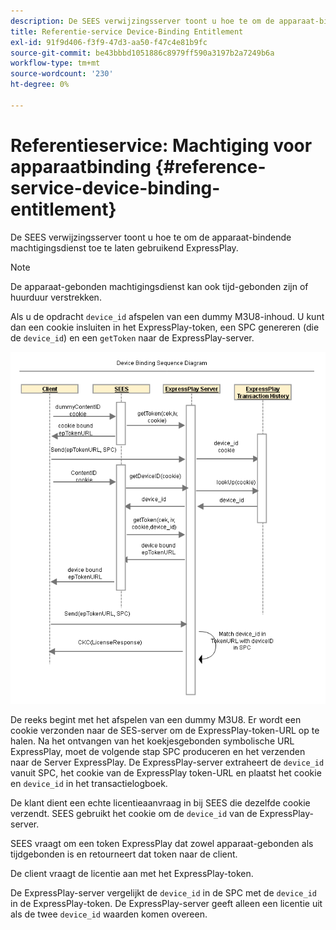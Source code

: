 ```yaml
---
description: De SEES verwijzingsserver toont u hoe te om de apparaat-bindende machtigingsdienst toe te laten gebruikend ExpressPlay.
title: Referentie-service Device-Binding Entitlement
exl-id: 91f9d406-f3f9-47d3-aa50-f47c4e81b9fc
source-git-commit: be43bbbd1051886c8979ff590a3197b2a7249b6a
workflow-type: tm+mt
source-wordcount: '230'
ht-degree: 0%

---
```


# Referentieservice: Machtiging voor apparaatbinding {#reference-service-device-binding-entitlement}

De SEES verwijzingsserver toont u hoe te om de apparaat-bindende machtigingsdienst toe te laten gebruikend ExpressPlay.

>[!NOTE]
>
>De apparaat-gebonden machtigingsdienst kan ook tijd-gebonden zijn of huurduur verstrekken.

Als u de opdracht `device_id` afspelen van een dummy M3U8-inhoud. U kunt dan een cookie insluiten in het ExpressPlay-token, een SPC genereren (die de `device_id`) en een `getToken` naar de ExpressPlay-server.

![](assets/fees-device-binding.png)

De reeks begint met het afspelen van een dummy M3U8. Er wordt een cookie verzonden naar de SES-server om de ExpressPlay-token-URL op te halen. Na het ontvangen van het koekjesgebonden symbolische URL ExpressPlay, moet de volgende stap SPC produceren en het verzenden naar de Server ExpressPlay. De ExpressPlay-server extraheert de `device_id` vanuit SPC, het cookie van de ExpressPlay token-URL en plaatst het cookie en `device_id` in het transactielogboek.

De klant dient een echte licentieaanvraag in bij SEES die dezelfde cookie verzendt. SEES gebruikt het cookie om de `device_id` van de ExpressPlay-server.

SEES vraagt om een token ExpressPlay dat zowel apparaat-gebonden als tijdgebonden is en retourneert dat token naar de client.

De client vraagt de licentie aan met het ExpressPlay-token.

De ExpressPlay-server vergelijkt de `device_id` in de SPC met de `device_id` in de ExpressPlay-token. De ExpressPlay-server geeft alleen een licentie uit als de twee `device_id` waarden komen overeen.
